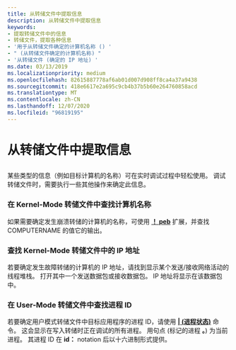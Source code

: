 ```yaml
---
title: 从转储文件中提取信息
description: 从转储文件中提取信息
keywords:
- 提取转储文件中的信息
- 转储文件，提取各种信息
- '用于从转储文件确定的计算机名称 () '
- " (从转储文件确定的计算机名称) "
- '从转储文件 (确定的 IP 地址) '
ms.date: 03/13/2019
ms.localizationpriority: medium
ms.openlocfilehash: 82615887778af6ab01d007d908ff8ca4a37a9438
ms.sourcegitcommit: 418e6617e2a695c9cb4b37b5b60e264760858acd
ms.translationtype: MT
ms.contentlocale: zh-CN
ms.lasthandoff: 12/07/2020
ms.locfileid: "96819195"
---
```

# <a name="extracting-information-from-a-dump-file"></a>从转储文件中提取信息


## <span id="ddk_extracting_information_from_a_dump_file_dbg"></span><span id="DDK_EXTRACTING_INFORMATION_FROM_A_DUMP_FILE_DBG"></span>


某些类型的信息（例如目标计算机的名称）可在实时调试过程中轻松使用。 调试转储文件时，需要执行一些其他操作来确定此信息。

### <a name="span-idfinding_the_computer_name_in_a_kernel_mode_dump_filespanspan-idfinding_the_computer_name_in_a_kernel_mode_dump_filespanfinding-the-computer-name-in-a-kernel-mode-dump-file"></a><span id="finding_the_computer_name_in_a_kernel_mode_dump_file"></span><span id="FINDING_THE_COMPUTER_NAME_IN_A_KERNEL_MODE_DUMP_FILE"></span>在 Kernel-Mode 转储文件中查找计算机名称

如果需要确定发生崩溃转储的计算机的名称，可使用 [**！ peb**](-peb.md) 扩展，并查找 COMPUTERNAME 的值它的输出。

### <a name="span-idfinding_the_ip_address_in_a_kernel_mode_dump_filespanspan-idfinding_the_ip_address_in_a_kernel_mode_dump_filespanfinding-the-ip-address-in-a-kernel-mode-dump-file"></a><span id="finding_the_ip_address_in_a_kernel_mode_dump_file"></span><span id="FINDING_THE_IP_ADDRESS_IN_A_KERNEL_MODE_DUMP_FILE"></span>查找 Kernel-Mode 转储文件中的 IP 地址

若要确定发生故障转储的计算机的 IP 地址，请找到显示某个发送/接收网络活动的线程堆栈。 打开其中一个发送数据包或接收数据包。 IP 地址将显示在该数据包中。

### <a name="span-idfinding_the_process_id_in_a_user_mode_dump_filespanspan-idfinding_the_process_id_in_a_user_mode_dump_filespanfinding-the-process-id-in-a-user-mode-dump-file"></a><span id="finding_the_process_id_in_a_user_mode_dump_file"></span><span id="FINDING_THE_PROCESS_ID_IN_A_USER_MODE_DUMP_FILE"></span>在 User-Mode 转储文件中查找进程 ID

若要确定用户模式转储文件中目标应用程序的进程 ID，请使用 [**| (进程状态)**](---process-status-.md) 命令。 这会显示在写入转储时正在调试的所有进程。 用句点 (标记的进程 **。**) 为当前进程。 其进程 ID 在 **id：** notation 后以十六进制形式提供。

 

 





